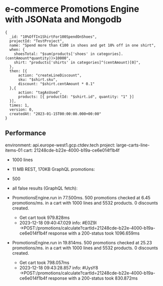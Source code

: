 # e-commerce Promotions Engine with JSONata and Mongodb

```
{
  _id: "10%OffIn1ShirtFor100SpendOnShoes",
  projectId: "TestProject",
  name: "Spend more than €100 in shoes and get 10% off in one shirt",
  when: {
    shoesTotal: "$sum(products['shoes' in categories].(centAmount*quantity))>10000",
    shirt: "products['shirts' in categories]^(centAmount)[0]",
  },
  then: [{ 
      action: "createLineDiscount",
      sku: "$shirt.sku",
      discount: "$shirt.centAmount * 0.1"
  },{ 
      action: "tagAsUsed", 
      products: [{ productId: "$shirt.id", quantity: "1" }] 
  }],
  times: 1,
  version: 0,
  createdAt: "2023-01-15T00:00:00.000+00:00"
}
```

## Performance
environment: api.europe-west1.gcp.ctdev.tech
project: large-carts-line-items-01
cart: 21248cde-b22e-4000-b19a-ce6e014f1b4f
  - 1000 lines
  - 11 MB REST, 170KB GraphQL
promotions:
  - 500
  - all false
results (GraphQL fetch):
  - PromotionsEngine.run in 77.500ms. 500 promotions checked at 6.45 promotions/ms. in a cart with 1000 lines and 5532 products. 0 discounts created.
    - Get cart took 979.828ms
    - 2023-12-18 09:40:47.029  info: #E0Z9l →POST:/promotions/calculate?cartId=21248cde-b22e-4000-b19a-ce6e014f1b4f response with a 200-status took 1096.659ms

  - PromotionsEngine.run in 19.814ms. 500 promotions checked at 25.23 promotions/ms. in a cart with 1000 lines and 5532 products. 0 discounts created.
    - Get cart took 798.057ms
    - 2023-12-18 09:43:28.857  info: #UysY8 →POST:/promotions/calculate?cartId=21248cde-b22e-4000-b19a-ce6e014f1b4f response with a 200-status took 830.872ms
